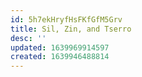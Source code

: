 ```yaml
---
id: 5h7ekHryfHsFKfGfM5Grv
title: Sil, Zin, and Tserro
desc: ''
updated: 1639969914597
created: 1639946488814
---
```


